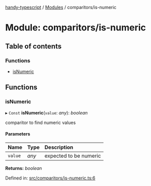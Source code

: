[handy-typescript](../README.md) / [Modules](../modules.md) / comparitors/is-numeric

# Module: comparitors/is-numeric

## Table of contents

### Functions

- [isNumeric](comparitors_is_numeric.md#isnumeric)

## Functions

### isNumeric

▸ `Const` **isNumeric**(`value`: *any*): *boolean*

comparitor to find numeric values

#### Parameters

| Name | Type | Description |
| :------ | :------ | :------ |
| `value` | *any* | expected to be numeric |

**Returns:** *boolean*

Defined in: [src/comparitors/is-numeric.ts:6](https://github.com/robbiemu/handy-typescript/blob/1ebcc03/src/comparitors/is-numeric.ts#L6)
